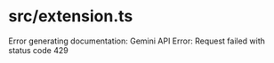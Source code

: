 # src/extension.ts

Error generating documentation: Gemini API Error: Request failed with status code 429